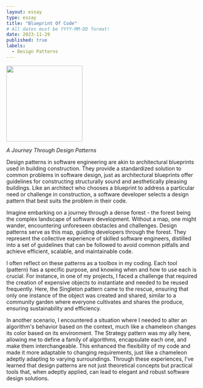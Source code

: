 ```yaml
---
layout: essay
type: essay
title: "Blueprint Of Code"
# All dates must be YYYY-MM-DD format!
date: 2023-11-29
published: true
labels:
  - Design Patterns
---
```


<img width="200px" class="rounded float-start pe-4" src="../img/DesignPattern.png">

*A Journey Through Design Patterns*

  Design patterns in software engineering are akin to architectural blueprints used in building construction. They provide a standardized solution to common problems in software design, just as architectural blueprints offer guidelines for constructing structurally sound and aesthetically pleasing buildings. Like an architect who chooses a blueprint to address a particular need or challenge in construction, a software developer selects a design pattern that best suits the problem in their code.

  Imagine embarking on a journey through a dense forest - the forest being the complex landscape of software development. Without a map, one might wander, encountering unforeseen obstacles and challenges. Design patterns serve as this map, guiding developers through the forest. They represent the collective experience of skilled software engineers, distilled into a set of guidelines that can be followed to avoid common pitfalls and achieve efficient, scalable, and maintainable code.

  I often reflect on these patterns as a toolbox in my coding. Each tool (pattern) has a specific purpose, and knowing when and how to use each is crucial. For instance, in one of my projects, I faced a challenge that required the creation of expensive objects to instantiate and needed to be reused frequently. Here, the Singleton pattern came to the rescue, ensuring that only one instance of the object was created and shared, similar to a community garden where everyone cultivates and shares the produce, ensuring sustainability and efficiency.

  In another scenario, I encountered a situation where I needed to alter an algorithm's behavior based on the context, much like a chameleon changes its color based on its environment. The Strategy pattern was my ally here, allowing me to define a family of algorithms, encapsulate each one, and make them interchangeable. This enhanced the flexibility of my code and made it more adaptable to changing requirements, just like a chameleon adeptly adapting to varying surroundings. Through these experiences, I've learned that design patterns are not just theoretical concepts but practical tools that, when adeptly applied, can lead to elegant and robust software design solutions.
 

